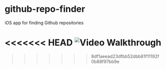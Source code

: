 # github-repo-finder
iOS app for finding Github repositories

<<<<<<< HEAD
<img src='https://github.com/rodrigobell/github-repo-finder' title='Video Walkthrough' width='' alt='Video Walkthrough' />
=======

>>>>>>> 8df1aeead23dfbb52dbb81f11192f0b88f97bb9e
